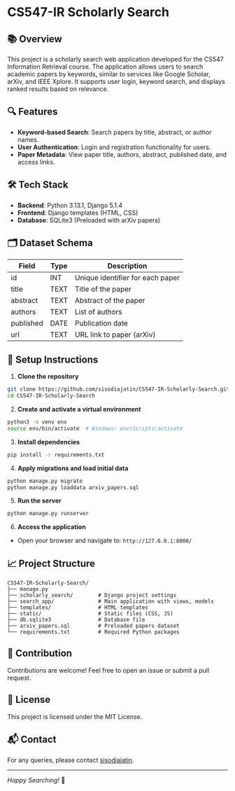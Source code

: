 # CS547-IR Scholarly Search

## 📚 Overview
This project is a scholarly search web application developed for the CS547 Information Retrieval course. The application allows users to search academic papers by keywords, similar to services like Google Scholar, arXiv, and IEEE Xplore. It supports user login, keyword search, and displays ranked results based on relevance.

## 🔍 Features
- **Keyword-based Search**: Search papers by title, abstract, or author names.
- **User Authentication**: Login and registration functionality for users.
- **Paper Metadata**: View paper title, authors, abstract, published date, and access links.

## 🛠️ Tech Stack
- **Backend**: Python 3.13.1, Django 5.1.4
- **Frontend**: Django templates (HTML, CSS)
- **Database**: SQLite3 (Preloaded with arXiv papers)

## 🗂️ Dataset Schema
| Field       | Type   | Description                      |
|-------------|--------|----------------------------------|
| id          | INT    | Unique identifier for each paper|
| title       | TEXT   | Title of the paper               |
| abstract    | TEXT   | Abstract of the paper            |
| authors     | TEXT   | List of authors                  |
| published   | DATE   | Publication date                 |
| url         | TEXT   | URL link to paper (arXiv)         |

## 🚀 Setup Instructions

1. **Clone the repository**
```bash
git clone https://github.com/sisodiajatin/CS547-IR-Scholarly-Search.git
cd CS547-IR-Scholarly-Search
```

2. **Create and activate a virtual environment**
```bash
python3 -m venv env
source env/bin/activate  # Windows: env\Scripts\activate
```

3. **Install dependencies**
```bash
pip install -r requirements.txt
```

4. **Apply migrations and load initial data**
```bash
python manage.py migrate
python manage.py loaddata arxiv_papers.sql
```

5. **Run the server**
```bash
python manage.py runserver
```

6. **Access the application**
- Open your browser and navigate to: `http://127.0.0.1:8000/`

## 📈 Project Structure
```
CS547-IR-Scholarly-Search/
├── manage.py
├── scholarly_search/        # Django project settings
├── search_app/              # Main application with views, models
├── templates/               # HTML templates
├── static/                  # Static files (CSS, JS)
├── db.sqlite3               # Database file
├── arxiv_papers.sql         # Preloaded papers dataset
└── requirements.txt         # Required Python packages
```

## 🤝 Contribution
Contributions are welcome! Feel free to open an issue or submit a pull request.

## 📄 License
This project is licensed under the MIT License.

## 📬 Contact
For any queries, please contact [sisodiajatin](https://github.com/sisodiajatin).

---

*Happy Searching!* 🚀
